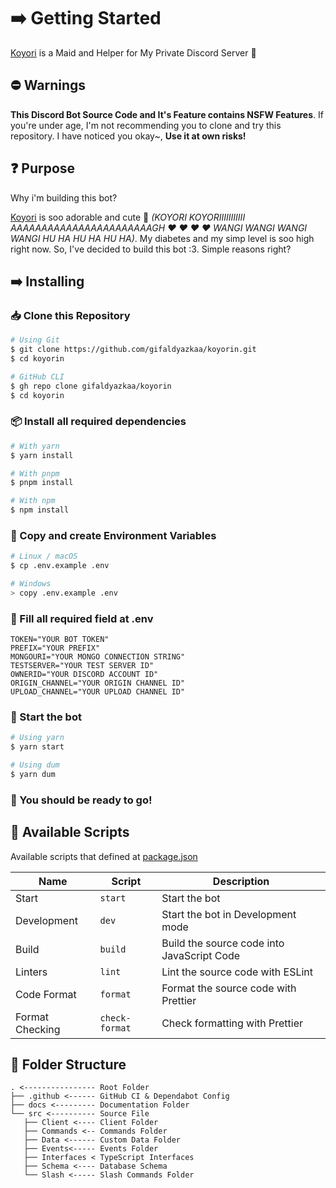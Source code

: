# ➡️ Getting Started

[Koyori](/) is a Maid and Helper for My Private Discord Server 🧪

## ⛔ Warnings

**This Discord Bot Source Code and It's Feature contains NSFW Features**. If you're under age, I'm not recommending you to clone and try this repository. I have noticed you okay~, **Use it at own risks!**

## ❓ Purpose

Why i'm building this bot?

[Koyori](https://twitter.com/hakuikoyori) is soo adorable and cute 🥰 _(KOYORI KOYORIIIIIIIIIII AAAAAAAAAAAAAAAAAAAAAAAGH ❤ ❤ ❤ ❤ WANGI WANGI WANGI WANGI HU HA HU HA HU HA)_. My diabetes and my simp level is soo high right now. So, I've decided to build this bot :3. Simple reasons right?

## ➡️ Installing

### 📥 Clone this Repository

```sh
# Using Git
$ git clone https://github.com/gifaldyazkaa/koyorin.git
$ cd koyorin

# GitHub CLI
$ gh repo clone gifaldyazkaa/koyorin
$ cd koyorin
```

### 📦 Install all required dependencies

```sh
# With yarn
$ yarn install

# With pnpm
$ pnpm install

# With npm
$ npm install
```

### 📄 Copy and create Environment Variables

```sh
# Linux / macOS
$ cp .env.example .env

# Windows
> copy .env.example .env
```

### 📝 Fill all required field at .env

```
TOKEN="YOUR BOT TOKEN"
PREFIX="YOUR PREFIX"
MONGOURI="YOUR MONGO CONNECTION STRING"
TESTSERVER="YOUR TEST SERVER ID"
OWNERID="YOUR DISCORD ACCOUNT ID"
ORIGIN_CHANNEL="YOUR ORIGIN CHANNEL ID"
UPLOAD_CHANNEL="YOUR UPLOAD CHANNEL ID"
```

### 🏃 Start the bot

```bash
# Using yarn
$ yarn start

# Using dum
$ yarn dum
```

### 🎉 You should be ready to go!

## 📃 Available Scripts

Available scripts that defined at [package.json](https://github.com/gifaldyazkaa/kogasa-dscbot/blob/master/package.json)

| Name            | Script         | Description                                |
| --------------- | -------------- | ------------------------------------------ |
| Start           | `start`        | Start the bot                              |
| Development     | `dev`          | Start the bot in Development mode          |
| Build           | `build`        | Build the source code into JavaScript Code |
| Linters         | `lint`         | Lint the source code with ESLint           |
| Code Format     | `format`       | Format the source code with Prettier       |
| Format Checking | `check-format` | Check formatting with Prettier             |

## 📂 Folder Structure

```
. <---------------- Root Folder
├── .github <------ GitHub CI & Dependabot Config
├── docs <--------- Documentation Folder
└── src <---------- Source File
   ├── Client <---- Client Folder
   ├── Commands <-- Commands Folder
   ├── Data <------ Custom Data Folder
   ├── Events<----- Events Folder
   ├── Interfaces < TypeScript Interfaces
   ├── Schema <---- Database Schema
   └── Slash <----- Slash Commands Folder
```
